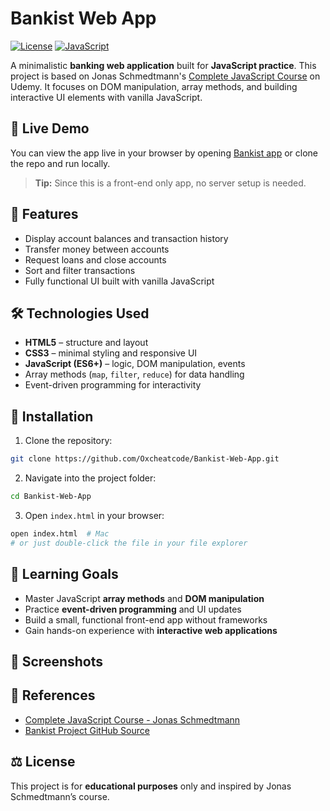 
# Bankist Web App

[![License](https://img.shields.io/badge/license-Educational-blue)](https://github.com/Oxcheatcode/Bankist-Web-App/blob/main/LICENSE)
[![JavaScript](https://img.shields.io/badge/JavaScript-ES6-yellow)](https://developer.mozilla.org/en-US/docs/Web/JavaScript)

A minimalistic **banking web application** built for **JavaScript practice**. This project is based on Jonas Schmedtmann's [Complete JavaScript Course](https://github.com/jonasschmedtmann/complete-javascript-course/tree/master/11-Arrays-Bankist) on Udemy. It focuses on DOM manipulation, array methods, and building interactive UI elements with vanilla JavaScript.

## 🌟 Live Demo

You can view the app live in your browser by opening [Bankist app](https://bankist-web-app-eta.vercel.app) or clone the repo and run locally.

> **Tip:** Since this is a front-end only app, no server setup is needed.

## 🚀 Features

* Display account balances and transaction history
* Transfer money between accounts
* Request loans and close accounts
* Sort and filter transactions
* Fully functional UI built with vanilla JavaScript

## 🛠️ Technologies Used

* **HTML5** – structure and layout
* **CSS3** – minimal styling and responsive UI
* **JavaScript (ES6+)** – logic, DOM manipulation, events
* Array methods (`map`, `filter`, `reduce`) for data handling
* Event-driven programming for interactivity

## 💾 Installation

1. Clone the repository:

```bash
git clone https://github.com/Oxcheatcode/Bankist-Web-App.git
```

2. Navigate into the project folder:

```bash
cd Bankist-Web-App
```

3. Open `index.html` in your browser:

```bash
open index.html  # Mac
# or just double-click the file in your file explorer
```

## 🎯 Learning Goals

* Master JavaScript **array methods** and **DOM manipulation**
* Practice **event-driven programming** and UI updates
* Build a small, functional front-end app without frameworks
* Gain hands-on experience with **interactive web applications**

## 📸 Screenshots



## 📖 References

* [Complete JavaScript Course - Jonas Schmedtmann](https://www.udemy.com/course/the-complete-javascript-course/)
* [Bankist Project GitHub Source](https://github.com/jonasschmedtmann/complete-javascript-course/tree/master/11-Arrays-Bankist)

## ⚖️ License

This project is for **educational purposes** only and inspired by Jonas Schmedtmann’s course.

